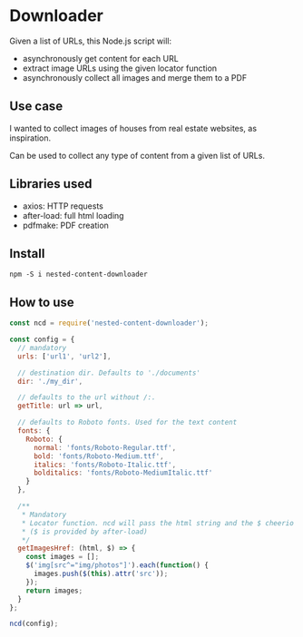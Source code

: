 # Downloader

Given a list of URLs, this Node.js script will:

- asynchronously get content for each URL
- extract image URLs using the given locator function
- asynchronously collect all images and merge them to a PDF

## Use case

I wanted to collect images of houses from real estate websites, as inspiration.

Can be used to collect any type of content from a given list of URLs.

## Libraries used

- axios: HTTP requests
- after-load: full html loading
- pdfmake: PDF creation

## Install

```
npm -S i nested-content-downloader
```

## How to use

```js
const ncd = require('nested-content-downloader');

const config = {
  // mandatory
  urls: ['url1', 'url2'],

  // destination dir. Defaults to './documents'
  dir: './my_dir',

  // defaults to the url without /:.
  getTitle: url => url,

  // defaults to Roboto fonts. Used for the text content
  fonts: {
    Roboto: {
      normal: 'fonts/Roboto-Regular.ttf',
      bold: 'fonts/Roboto-Medium.ttf',
      italics: 'fonts/Roboto-Italic.ttf',
      bolditalics: 'fonts/Roboto-MediumItalic.ttf'
    }
  },

  /**
   * Mandatory
   * Locator function. ncd will pass the html string and the $ cheerio object
   * ($ is provided by after-load)
   */
  getImagesHref: (html, $) => {
    const images = [];
    $('img[src^="img/photos"]').each(function() {
      images.push($(this).attr('src'));
    });
    return images;
  }
};

ncd(config);
```
